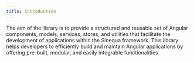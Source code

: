 ```yaml
---
title: Introduction
---
```


The aim of the library is to provide a structured and reusable set of Angular components, models, services, stores, and utilities that facilitate the development of applications within the Sinequa framework. This library helps developers to efficiently build and maintain Angular applications by offering pre-built, modular, and easily integrable functionalities.